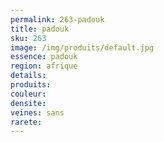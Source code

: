 ```yaml
---
permalink: 263-padouk
title: padouk
sku: 263
image: /img/produits/default.jpg
essence: padouk
region: afrique
details: 
produits:
couleur: 
densite: 
veines: sans
rarete: 
---
```

